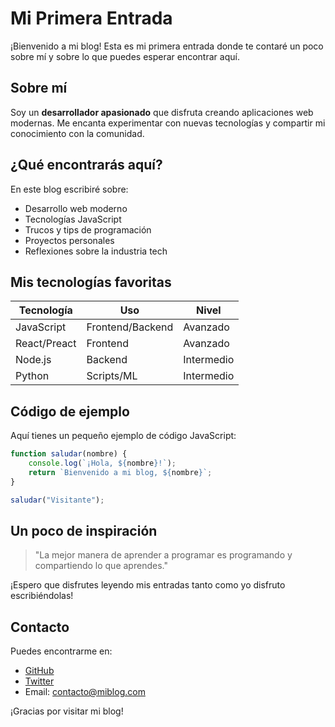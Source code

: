 # Mi Primera Entrada

¡Bienvenido a mi blog! Esta es mi primera entrada donde te contaré un poco sobre mí y sobre lo que puedes esperar encontrar aquí.

## Sobre mí

Soy un **desarrollador apasionado** que disfruta creando aplicaciones web modernas. Me encanta experimentar con nuevas tecnologías y compartir mi conocimiento con la comunidad.

## ¿Qué encontrarás aquí?

En este blog escribiré sobre:

- Desarrollo web moderno
- Tecnologías JavaScript
- Trucos y tips de programación
- Proyectos personales
- Reflexiones sobre la industria tech

## Mis tecnologías favoritas

| Tecnología | Uso | Nivel |
|------------|-----|-------|
| JavaScript | Frontend/Backend | Avanzado |
| React/Preact | Frontend | Avanzado |
| Node.js | Backend | Intermedio |
| Python | Scripts/ML | Intermedio |

## Código de ejemplo

Aquí tienes un pequeño ejemplo de código JavaScript:

```javascript
function saludar(nombre) {
    console.log(`¡Hola, ${nombre}!`);
    return `Bienvenido a mi blog, ${nombre}`;
}

saludar("Visitante");
```

## Un poco de inspiración

> "La mejor manera de aprender a programar es programando y compartiendo lo que aprendes."

¡Espero que disfrutes leyendo mis entradas tanto como yo disfruto escribiéndolas!

## Contacto

Puedes encontrarme en:

- [GitHub](https://github.com/miusuario)
- [Twitter](https://twitter.com/miusuario)
- Email: contacto@miblog.com

¡Gracias por visitar mi blog!